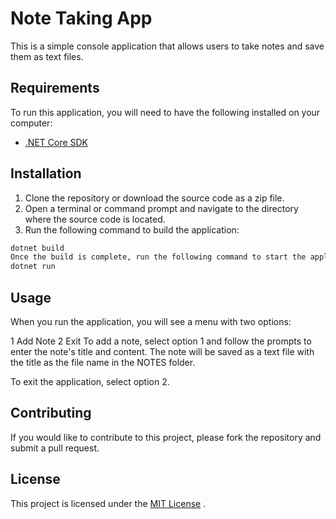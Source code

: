 # Note Taking App

This is a simple console application that allows users to take notes and save them as text files.

## Requirements

To run this application, you will need to have the following installed on your computer:

- [.NET Core SDK](https://dotnet.microsoft.com/download)

## Installation

1. Clone the repository or download the source code as a zip file.
2. Open a terminal or command prompt and navigate to the directory where the source code is located.
3. Run the following command to build the application:

```sh
dotnet build
Once the build is complete, run the following command to start the application:
dotnet run
```


## Usage


When you run the application, you will see a menu with two options:

1 Add Note
2 Exit
To add a note, select option 1 and follow the prompts to enter the note's title and content. The note will be saved as a text file with the title as the file name in the NOTES folder.

To exit the application, select option 2.

## Contributing
If you would like to contribute to this project, please fork the repository and submit a pull request.

## License
This project is licensed under the [MIT License](https://opensource.org/license/mit-0/) .
